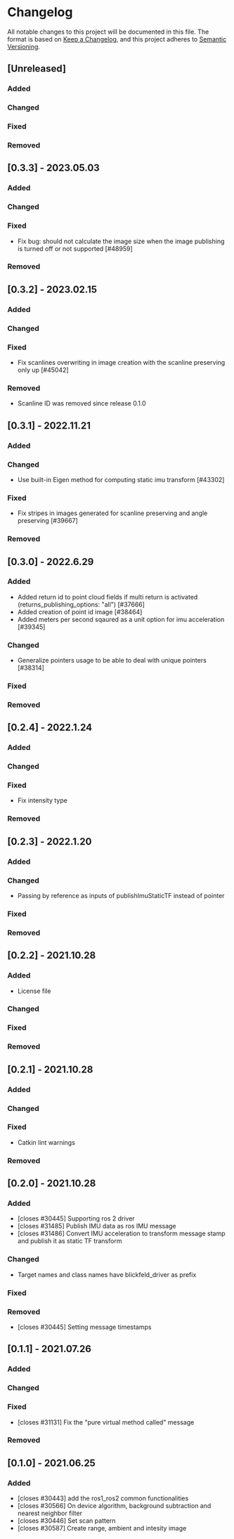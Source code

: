 # Changelog

All notable changes to this project will be documented in this file.
The format is based on [Keep a Changelog](https://keepachangelog.com/en/1.0.0/),
and this project adheres to [Semantic Versioning](https://semver.org/spec/v2.0.0.html).

## [Unreleased]

### Added

### Changed

### Fixed

### Removed

## [0.3.3] - 2023.05.03

### Added

### Changed

### Fixed
- Fix bug: should not calculate the image size when the image publishing is turned off or not supported [#48959]

### Removed

## [0.3.2] - 2023.02.15

### Added

### Changed

### Fixed
- Fix scanlines overwriting in image creation with the scanline preserving only up [#45042]

### Removed
- Scanline ID was removed since release 0.1.0

## [0.3.1] - 2022.11.21

### Added

### Changed
- Use built-in Eigen method for computing static imu transform [#43302]
### Fixed
- Fix stripes in images generated for scanline preserving and angle preserving [#39667]

### Removed


## [0.3.0] - 2022.6.29

### Added
- Added return id to point cloud fields if multi return is activated (returns_publishing_options: "all") [#37666] 
- Added creation of point id image [#38464]
- Added meters per second sqaured as a unit option for imu acceleration [#39345]

### Changed
- Generalize pointers usage to be able to deal with unique pointers [#38314]

### Fixed

### Removed

## [0.2.4] - 2022.1.24

### Added

### Changed

### Fixed

- Fix intensity type

### Removed

## [0.2.3] - 2022.1.20

### Added

### Changed

- Passing by reference as inputs of publishImuStaticTF instead of pointer

### Fixed

### Removed

## [0.2.2] - 2021.10.28

### Added

- License file

### Changed

### Fixed

### Removed

## [0.2.1] - 2021.10.28

### Added

### Changed

### Fixed

- Catkin lint warnings

### Removed

## [0.2.0] - 2021.10.28

### Added

- [closes #30445] Supporting ros 2 driver
- [closes #31485] Publish IMU data as ros IMU message
- [closes #31486] Convert IMU acceleration to transform message stamp and publish it as static TF transform

### Changed

- Target names and class names have blickfeld_driver as prefix

### Fixed

### Removed

- [closes #30445] Setting message timestamps

## [0.1.1] - 2021.07.26

### Added

### Changed

### Fixed

- [closes #31131] Fix the "pure virtual method called" message

### Removed

## [0.1.0] - 2021.06.25

### Added

- [closes #30443] add the ros1_ros2 common functionalities
- [closes #30566] On device algorithm, background subtraction and nearest neighbor filter
- [closes #30446] Set scan pattern
- [closes #30587] Create range, ambient and intesity image
